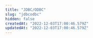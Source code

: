```yaml
---
title: "JDBC/ODBC"
slug: "jdbcodbc"
hidden: false
createdAt: "2022-12-03T17:00:46.579Z"
updatedAt: "2022-12-03T17:00:46.579Z"
---
```

